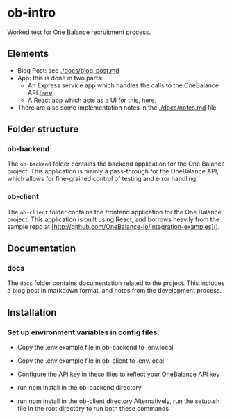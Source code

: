 # ob-intro
Worked test for One Balance recruitment process. 

## Elements
- Blog Post: see [./docs/blog-post.md](docs/blog-post.md)
- App: this is done in two parts: 
  - An Express service app which handles the calls to the OneBalance API [here](./ob-backend/README.md)
  - A React app which acts as a UI for this, [here](./ob-client/README.md). 
- There are also some implementation notes in the [./docs/notes.md](./docs/notes.md) file.  


## Folder structure

### ob-backend
The `ob-backend` folder contains the backend application for the One Balance project. This application is mainly a pass-through for the OneBalance API, which allows for fine-grained control of testing and error handling. 

### ob-client
The `ob-client` folder contains the frontend application for the One Balance project. This application is built using React, and borrows heavily from the sample repo at [http://github.com/OneBalance-io/integration-examples]().  

## Documentation

### docs
The `docs` folder contains documentation related to the project. This includes a blog post in markdown format, and notes from the development process.

## Installation

### Set up environment variables in config files.
- Copy the .env.example file in ob-backend to .env.local
- Copy the .env.example file in ob-client to .env.local
- Configure the API key in these files to reflect your OneBalance API key

- run npm install in the ob-backend directory
- run npm install in the ob-client directory
Alternatively, run the setup.sh file in the root directory to run both these commands


